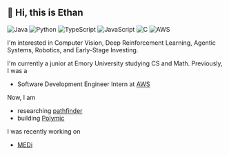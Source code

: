 __👋 Hi, this is Ethan__
---  
![Java](https://img.shields.io/badge/Java-black?logo=openjdk&logoColor=FFF&style=flat-square)
![Python](https://img.shields.io/badge/Python-black?logo=python&logoColor=FFF&style=flat-square)
![TypeScript](https://shields.io/badge/TypeScript-black?logo=TypeScript&logoColor=FFF&style=flat-square)
![JavaScript](https://shields.io/badge/JavaScript-black?logo=JavaScript&logoColor=FFF&style=flat-square)
![C](https://shields.io/badge/C-black?logo=c&logoColor=fff&style=flat-square)
![AWS](https://img.shields.io/badge/AWS-black.svg?style=flat-square&logo=amazon-aws&logoColor=FFF)

I'm interested in Computer Vision, Deep Reinforcement Learning, Agentic Systems, Robotics, and Early-Stage Investing.

I'm currently a junior at Emory University studying CS and Math. 
Previously, I was a 
-  Software Development Engineer Intern at [AWS](https://aws.amazon.com/)

Now, I am  
- researching [pathfinder](https://github.com/ethansjpark/pathfinder-vision-robustness)
- building [Polymic](https://github.com/polymic)

I was recently working on
- [MEDi](https://github.com/2nd-Company/MEDi)


<!---
ethansjpark/ethansjpark is a ✨ special ✨ repository because its `README.md` (this file) appears on your GitHub profile.
You can click the Preview link to take a look at your changes.
--->
